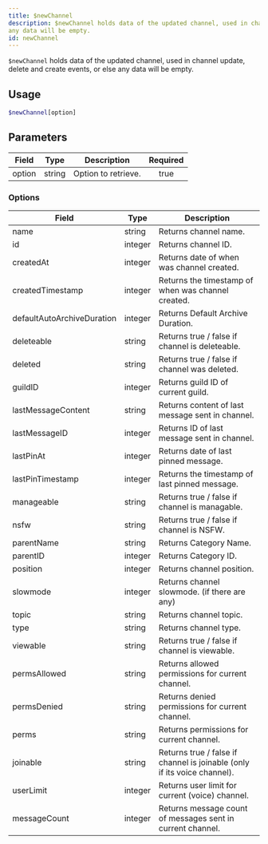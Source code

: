 ```yaml
---
title: $newChannel
description: $newChannel holds data of the updated channel, used in channel update, delete and create events, or else
any data will be empty.
id: newChannel
---
```


`$newChannel` holds data of the updated channel, used in channel update, delete and create events, or else any data
will be empty.

## Usage

```php
$newChannel[option]
```

## Parameters

| Field  | Type   | Description         | Required |
| ------ | ------ | ------------------- | :------: |
| option | string | Option to retrieve. |   true   |


### Options

| Field                      | Type    | Description                                                              |
| -------------------------- | --------| ------------------------------------------------------------------------ |
| name                       | string  | Returns channel name.                                                    |
| id                         | integer | Returns channel ID.                                                      |
| createdAt                  | integer | Returns date of when was channel created.                                |
| createdTimestamp           | integer | Returns the timestamp of when was channel created.                       |
| defaultAutoArchiveDuration | integer | Returns Default Archive Duration.                                        |
| deleteable                 | string  | Returns true / false if channel is deleteable.                           |
| deleted                    | string  | Returns true / false if channel was deleted.                             |
| guildID                    | integer | Returns guild ID of current guild.                                       |
| lastMessageContent         | string  | Returns content of last message sent in channel.                         |
| lastMessageID              | integer | Returns ID of last message sent in channel.                              |
| lastPinAt                  | integer | Returns date of last pinned message.                                     |
| lastPinTimestamp           | integer | Returns the timestamp of last pinned message.                            |
| manageable                 | string  | Returns true / false if channel is managable.                            |
| nsfw                       | string  | Returns true / false if channel is NSFW.                                 |
| parentName                 | string  | Returns Category Name.                                                   |
| parentID                   | integer | Returns Category ID.                                                     |
| position                   | integer | Returns channel position.                                                |
| slowmode                   | integer | Returns channel slowmode. (if there are any)                             |
| topic                      | string  | Returns channel topic.                                                   |
| type                       | string  | Returns channel type.                                                    |
| viewable                   | string  | Returns true / false if channel is viewable.                             |
| permsAllowed               | string  | Returns allowed permissions for current channel.                         |
| permsDenied                | string  | Returns denied permissions for current channel.                          |
| perms                      | string  | Returns permissions for current channel.                                 |
| joinable                   | string  | Returns true / false if channel is joinable (only if its voice channel). |
| userLimit                  | integer | Returns user limit for current (voice) channel.                          |
| messageCount               | integer | Returns message count of messages sent in current channel.               |